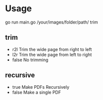 # Usage
go run main.go /your/images/folder/path/ trim
## trim
- r2l  Trim the wide page from right to left
- l2r  Trim the wide page from left to right
- false   No trimming
## recursive
- true  Make PDFs Recursively
- false   Make a single PDF
